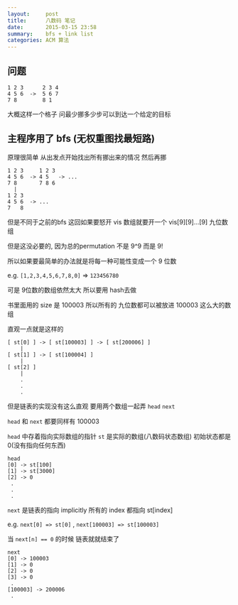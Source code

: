 ```yaml
---
layout:     post
title:      八数码 笔记
date:       2015-03-15 23:58
summary:    bfs + link list
categories: ACM 算法
---
```


## 问题
```
1 2 3      2 3 4
4 5 6  ->  5 6 7
7 8        8 1
```
大概这样一个格子 问最少挪多少步可以到达一个给定的目标

## 主程序用了 bfs (无权重图找最短路)

原理很简单 从出发点开始找出所有挪出来的情况 然后再挪
```
1 2 3     1 2 3
4 5 6  -> 4 5   -> ...
7 8       7 8 6
  |
1 2 3
4 5 6  -> ...
7   8
```

但是不同于之前的bfs 这回如果要怒开 vis 数组就要开一个 vis[9][9]...[9] 九位数组

但是这没必要的, 因为总的permutation 不是 9^9 而是 9!

所以如果要最简单的办法就是将每一种可能性变成一个 9 位数

e.g. `[1,2,3,4,5,6,7,8,0]` => `123456780`

可是 9位数的数组依然太大 所以要用 hash去做

书里面用的 size 是 100003 所以所有的 九位数都可以被放进 100003 这么大的数组

直观一点就是这样的

```
[ st[0] ] -> [ st[100003] ] -> [ st[200006] ]
    |
[ st[1] ] -> [ st[100004] ]
    |
[ st[2] ]
    |
    .
    .
    .

```
但是链表的实现没有这么直观 要用两个数组一起弄 `head` `next`

`head` 和 `next` 都要同样有 100003

`head` 中存着指向实际数组的指针 `st` 是实际的数组(八数码状态数组) 初始状态都是0(没有指向任何东西)

```
head
[0] -> st[100]
[1] -> st[3000]
[2] -> 0
 .
 .
 .
```

`next` 是链表的指向 implicitly 所有的 index 都指向 st[index]

e.g. `next[0] => st[0]` , `next[100003] => st[100003]`

当 `next[n] == 0` 的时候 链表就就结束了

```
next
[0] -> 100003
[1] -> 0
[2] -> 0
[3] -> 0
 .
[100003] -> 200006
 .
```
